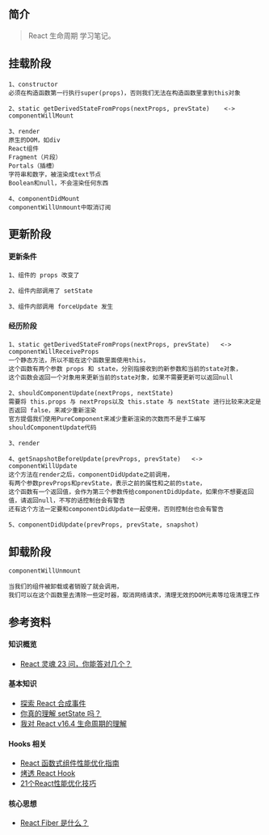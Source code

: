 ## 简介

> React 生命周期 学习笔记。

## 挂载阶段

```
1、constructor
必须在构造函数第一行执行super(props)，否则我们无法在构造函数里拿到this对象

2、static getDerivedStateFromProps(nextProps, prevState)    <->   componentWillMount

3、render
原生的DOM，如div
React组件
Fragment（片段）
Portals（插槽）
字符串和数字，被渲染成text节点
Boolean和null，不会渲染任何东西

4、componentDidMount
componentWillUnmount中取消订阅
```

## 更新阶段

#### 更新条件

```
1、组件的 props 改变了

2、组件内部调用了 setState

3、组件内部调用 forceUpdate 发生
```

#### 经历阶段

```
1、static getDerivedStateFromProps(nextProps, prevState)   <->  componentWillReceiveProps
一个静态方法，所以不能在这个函数里面使用this，
这个函数有两个参数 props 和 state，分别指接收到的新参数和当前的state对象，
这个函数会返回一个对象用来更新当前的state对象，如果不需要更新可以返回null

2、shouldComponentUpdate(nextProps, nextState)
需要将 this.props 与 nextProps以及 this.state 与 nextState 进行比较来决定是否返回 false，来减少重新渲染
官方提倡我们使用PureComponent来减少重新渲染的次数而不是手工编写shouldComponentUpdate代码

3、render

4、getSnapshotBeforeUpdate(prevProps, prevState)   <->  componentWillUpdate
这个方法在render之后，componentDidUpdate之前调用，
有两个参数prevProps和prevState，表示之前的属性和之前的state，
这个函数有一个返回值，会作为第三个参数传给componentDidUpdate，如果你不想要返回值，请返回null，不写的话控制台会有警告
还有这个方法一定要和componentDidUpdate一起使用，否则控制台也会有警告

5、componentDidUpdate(prevProps, prevState, snapshot)
```

## 卸载阶段

```
componentWillUnmount

当我们的组件被卸载或者销毁了就会调用，
我们可以在这个函数里去清除一些定时器，取消网络请求，清理无效的DOM元素等垃圾清理工作
```

## 参考资料

#### 知识概览

- [React 灵魂 23 问，你能答对几个？](https://zhuanlan.zhihu.com/p/304213203)

#### 基本知识

- [探索 React 合成事件](https://juejin.cn/post/6897911576053940231)
- [你真的理解 setState 吗？](https://juejin.cn/post/6844903636749778958#heading-5)
- [我对 React v16.4 生命周期的理解](https://juejin.cn/post/6844903655372488712)

#### Hooks 相关

- [React 函数式组件性能优化指南](https://zhuanlan.zhihu.com/p/137302815)
- [烤透 React Hook](https://juejin.cn/post/6867745889184972814)
- [21个React性能优化技巧](https://www.infoq.cn/article/KVE8xtRs-uPphptq5LUz)

#### 核心思想

- [React Fiber 是什么？](https://github.com/WangYuLue/react-in-deep/blob/main/02.React%20Fiber%20%E6%98%AF%E4%BB%80%E4%B9%88%EF%BC%9F.md)
